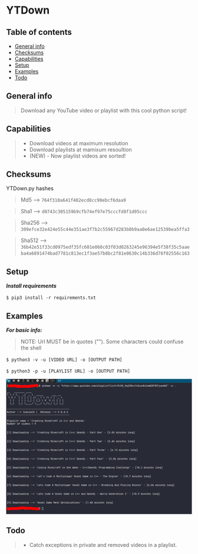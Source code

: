 # YTDown

## Table of contents
* [General info](#general-info)
* [Checksums](#checksums)
* [Capabilities](#capabilities)
* [Setup](#setup)
* [Examples](#Examples)
* [Todo](#Todo)


## General info
>Download any YouTube video or playlist with this cool python script! 

## Capabilities

>- Download videos at maximum resolution
>- Download playlists at mamixum resoultion
>- (NEW) - Now playlist videos are sorted!

## Checksums
YTDown.py hashes

>Md5 --> `764f310a641f402ecd8cc90ebcf6daa9`

>Sha1 --> `d0743c305159b9cfb74ef97e75cccfd8f1d05ccc`

>Sha256 --> `309efce32e424e55c44e351ae3f7b2c55967d283b0b9aa0e6ae12539bea5ffa3`

>Sha512 --> `36b42e51f33cd0975edf35fc601e060c03f03d0263245e96394e5f38f35c5aaeba4a6891474bad7781c813ec1f3ae57b8bc2f81e0630c14b336d76f02556c163`


## Setup

***Install requirements***

`$ pip3 install -r requirements.txt`

## Examples

***For basic info:***

>NOTE: Url MUST be in quotes (""). Some characters could confuse the shell

`$ python3 -v -u [VIDEO URL] -o [OUTPUT PATH]`

`$ python3 -p -u [PLAYLIST URL] -o [OUTPUT PATH]`

![alt text](example.png)

## Todo

>- Catch exceptions in private and removed videos in a playlist.
